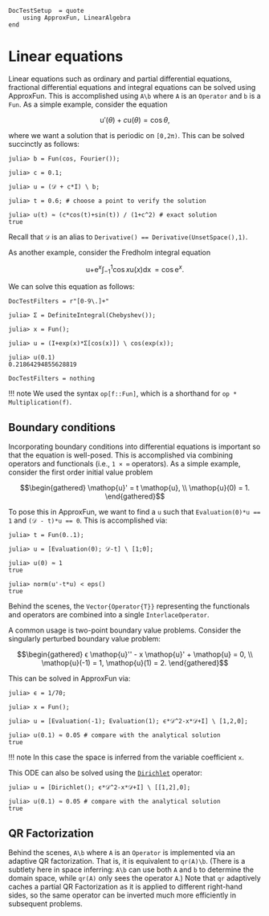 ```@meta
DocTestSetup  = quote
    using ApproxFun, LinearAlgebra
end
```

# Linear equations

Linear equations such as ordinary and partial differential equations, fractional differential equations and integral equations can be solved using ApproxFun.  This is accomplished using `A\b` where `A` is an `Operator` and `b` is a `Fun`.  As a simple example, consider the equation

```math
\mathop{u}'(θ) + c \mathop{u}(θ) = \cos{θ},
```

where we want a solution that is periodic on ``[0,2π)``.  This can be solved succinctly as follows:

```jldoctest
julia> b = Fun(cos, Fourier());

julia> c = 0.1;

julia> u = (𝒟 + c*I) \ b;

julia> t = 0.6; # choose a point to verify the solution

julia> u(t) ≈ (c*cos(t)+sin(t)) / (1+c^2) # exact solution
true
```

Recall that `𝒟` is an alias to `Derivative() == Derivative(UnsetSpace(),1)`.

As another example, consider the Fredholm integral equation

```math
\mathop{u} + \mathop{e}^x \int_{-1}^1 \cos{x} \mathop{u}(x) \mathop{dx} = \cos{\mathop{e}^x}.
```

We can solve this equation as follows:

```@meta
DocTestFilters = r"[0-9\.]+"
```
```jldoctest fredholm
julia> Σ = DefiniteIntegral(Chebyshev());

julia> x = Fun();

julia> u = (I+exp(x)*Σ[cos(x)]) \ cos(exp(x));

julia> u(0.1)
0.21864294855628819
```
```@meta
DocTestFilters = nothing
```

!!! note
    We used the syntax `op[f::Fun]`, which is a shorthand for `op * Multiplication(f)`.

## Boundary conditions

Incorporating boundary conditions into differential equations is important so that the equation is well-posed.  This is accomplished via combining operators and functionals (i.e., `1 × ∞` operators).  As a simple example, consider the first order initial value problem

```math
\begin{gathered}
    \mathop{u}' = t \mathop{u}, \\
    \mathop{u}(0) = 1.
\end{gathered}
```

To pose this in ApproxFun, we want to find a `u` such that `Evaluation(0)*u == 1` and `(𝒟 - t)*u == 0`.  This is accomplished via:

```jldoctest
julia> t = Fun(0..1);

julia> u = [Evaluation(0); 𝒟-t] \ [1;0];

julia> u(0) ≈ 1
true

julia> norm(u'-t*u) < eps()
true
```

Behind the scenes, the `Vector{Operator{T}}` representing the functionals and operators are combined into a single `InterlaceOperator`.

A common usage is two-point boundary value problems. Consider the singularly perturbed boundary value problem:

```math
\begin{gathered}
    ϵ \mathop{u}'' - x \mathop{u}' + \mathop{u} = 0, \\
    \mathop{u}(-1) = 1, \mathop{u}(1) = 2.
\end{gathered}
```

This can be solved in ApproxFun via:

```jldoctest twopt
julia> ϵ = 1/70;

julia> x = Fun();

julia> u = [Evaluation(-1); Evaluation(1); ϵ*𝒟^2-x*𝒟+I] \ [1,2,0];

julia> u(0.1) ≈ 0.05 # compare with the analytical solution
true
```

!!! note
    In this case the space is inferred from the variable coefficient `x`.

This ODE can also be solved using the [`Dirichlet`](@ref) operator:

```jldoctest twopt
julia> u = [Dirichlet(); ϵ*𝒟^2-x*𝒟+I] \ [[1,2],0];

julia> u(0.1) ≈ 0.05 # compare with the analytical solution
true
```

## QR Factorization

Behind the scenes, `A\b` where `A` is an `Operator` is implemented via an adaptive QR factorization.  That is, it is equivalent to `qr(A)\b`.  (There is a subtlety here in space inferring: `A\b` can use both `A` and `b` to determine the domain space, while `qr(A)` only sees the operator `A`.)  Note that `qr` adaptively caches a partial QR Factorization
as it is applied to different right-hand sides, so the same operator can be inverted much more efficiently in subsequent problems.
